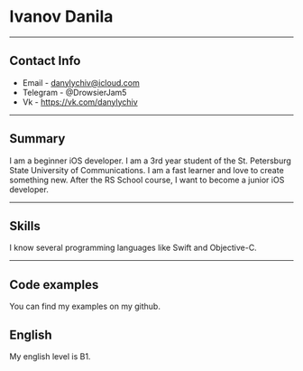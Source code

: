 # Ivanov Danila
***
## Contact Info

+ Email - danylychiv@icloud.com
+ Telegram - @DrowsierJam5
+ Vk - https://vk.com/danylychiv

---

## Summary

I am a beginner iOS developer. I am a 3rd year student of the St. Petersburg State University of Communications. I am a fast learner and love to create something new. After the RS School course, I want to become a junior iOS developer.

---

## Skills

I know several programming languages like Swift and Objective-C.

---

## Code examples

You can find my examples on my github.

## English

My english level is B1.

